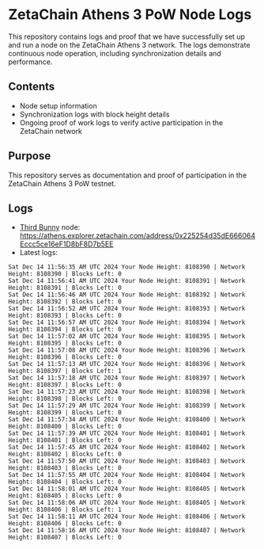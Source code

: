 # ZetaChain Athens 3 PoW Node Logs
This repository contains logs and proof that we have successfully set up and run a node on the ZetaChain Athens 3 network. The logs demonstrate continuous node operation, including synchronization details and performance.

## Contents
- Node setup information
- Synchronization logs with block height details
- Ongoing proof of work logs to verify active participation in the ZetaChain network

## Purpose
This repository serves as documentation and proof of participation in the ZetaChain Athens 3 PoW testnet.

## Logs

- [Third Bunny](https://thirdbunny.xyz/) node: https://athens.explorer.zetachain.com/address/0x225254d35dE666064Eccc5ce16eF1D8bF8D7b5EE
- Latest logs:
```
Sat Dec 14 11:56:35 AM UTC 2024 Your Node Height: 8108390 | Network Height: 8108390 | Blocks Left: 0
Sat Dec 14 11:56:41 AM UTC 2024 Your Node Height: 8108391 | Network Height: 8108391 | Blocks Left: 0
Sat Dec 14 11:56:46 AM UTC 2024 Your Node Height: 8108392 | Network Height: 8108392 | Blocks Left: 0
Sat Dec 14 11:56:52 AM UTC 2024 Your Node Height: 8108393 | Network Height: 8108393 | Blocks Left: 0
Sat Dec 14 11:56:57 AM UTC 2024 Your Node Height: 8108394 | Network Height: 8108394 | Blocks Left: 0
Sat Dec 14 11:57:02 AM UTC 2024 Your Node Height: 8108395 | Network Height: 8108395 | Blocks Left: 0
Sat Dec 14 11:57:08 AM UTC 2024 Your Node Height: 8108396 | Network Height: 8108396 | Blocks Left: 0
Sat Dec 14 11:57:13 AM UTC 2024 Your Node Height: 8108396 | Network Height: 8108397 | Blocks Left: 1
Sat Dec 14 11:57:18 AM UTC 2024 Your Node Height: 8108397 | Network Height: 8108397 | Blocks Left: 0
Sat Dec 14 11:57:23 AM UTC 2024 Your Node Height: 8108398 | Network Height: 8108398 | Blocks Left: 0
Sat Dec 14 11:57:29 AM UTC 2024 Your Node Height: 8108399 | Network Height: 8108399 | Blocks Left: 0
Sat Dec 14 11:57:34 AM UTC 2024 Your Node Height: 8108400 | Network Height: 8108400 | Blocks Left: 0
Sat Dec 14 11:57:39 AM UTC 2024 Your Node Height: 8108401 | Network Height: 8108401 | Blocks Left: 0
Sat Dec 14 11:57:45 AM UTC 2024 Your Node Height: 8108402 | Network Height: 8108402 | Blocks Left: 0
Sat Dec 14 11:57:50 AM UTC 2024 Your Node Height: 8108403 | Network Height: 8108403 | Blocks Left: 0
Sat Dec 14 11:57:55 AM UTC 2024 Your Node Height: 8108404 | Network Height: 8108404 | Blocks Left: 0
Sat Dec 14 11:58:01 AM UTC 2024 Your Node Height: 8108405 | Network Height: 8108405 | Blocks Left: 0
Sat Dec 14 11:58:06 AM UTC 2024 Your Node Height: 8108405 | Network Height: 8108406 | Blocks Left: 1
Sat Dec 14 11:58:11 AM UTC 2024 Your Node Height: 8108406 | Network Height: 8108406 | Blocks Left: 0
Sat Dec 14 11:58:16 AM UTC 2024 Your Node Height: 8108407 | Network Height: 8108407 | Blocks Left: 0
```
